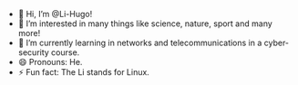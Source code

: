 - 👋 Hi, I’m @Li-Hugo!
- 👀 I’m interested in many things like science, nature, sport and many more!
- 🌱 I’m currently learning in networks and telecommunications in a cyber-security course.
- 😄 Pronouns: He.
- ⚡ Fun fact: The Li stands for Linux.

<!---
Li-Hugo/Li-Hugo is a ✨ special ✨ repository because its `README.md` (this file) appears on your GitHub profile.
You can click the Preview link to take a look at your changes.
--->

